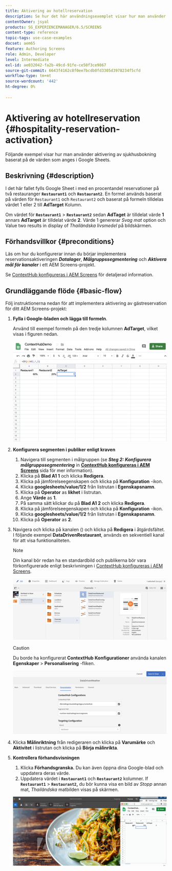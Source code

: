 ```yaml
---
title: Aktivering av hotellreservation
description: Se hur det här användningsexemplet visar hur man använder aktivering av gästreservation baserat på de värden som anges i Google Sheets.
contentOwner: jsyal
products: SG_EXPERIENCEMANAGER/6.5/SCREENS
content-type: reference
topic-tags: use-case-examples
docset: aem65
feature: Authoring Screens
role: Admin, Developer
level: Intermediate
exl-id: ae032042-fa2b-49cd-91fe-ce50f3ce9867
source-git-commit: 6643f4162c8f0ee7bcdb0fd3305d3978234f5cfd
workflow-type: tm+mt
source-wordcount: '442'
ht-degree: 0%

---
```


# Aktivering av hotellreservation {#hospitality-reservation-activation}

Följande exempel visar hur man använder aktivering av sjukhusbokning baserat på de värden som anges i Google Sheets.

## Beskrivning {#description}

I det här fallet fylls Google Sheet i med en procentandel reservationer på två restauranger **`Restaurant1`** och **`Restaurant2`**. En formel används baserat på värden för `Restaurant1` och `Restaurant2` och baserat på formeln tilldelas värdet 1 eller 2 till **AdTarget** Kolumn.

Om värdet för **`Restaurant1`** > **`Restaurant2`** sedan **AdTaget** är tilldelat värde **1** annars **AdTarget** är tilldelat värde **2**. Värde 1 genererar *Svag mat* option och Value two results in display of *Thailändska livsmedel* på bildskärmen.

## Förhandsvillkor {#preconditions}

Läs om hur du konfigurerar innan du börjar implementera reservationsaktiveringen ***Datalager***, ***Målgruppssegmentering*** och ***Aktivera mål för kanaler*** i ett AEM Screens-projekt.

Se [ContextHub konfigureras i AEM Screens](configuring-context-hub.md) för detaljerad information.

## Grundläggande flöde {#basic-flow}

Följ instruktionerna nedan för att implementera aktivering av gästreservation för ditt AEM Screens-projekt:

1. **Fylla i Google-bladen och lägga till formeln**.

   Använd till exempel formeln på den tredje kolumnen **AdTarget**, vilket visas i figuren nedan.

   ![screen_shot_2019-04-29at94132am](assets/screen_shot_2019-04-29at94132am.png)

1. **Konfigurera segmenten i publiker enligt kraven**

   1. Navigera till segmenten i målgruppen (se ***Steg 2: Konfigurera målgruppssegmentering*** in **[ContextHub konfigureras i AEM Screens](configuring-context-hub.md)** sida för mer information).
   1. Klicka på **Blad A1 1** och klicka **Redigera**.
   1. Klicka på jämförelseegenskapen och klicka på **Konfiguration** -ikon.
   1. Klicka **googlesheets/value/1/2** från listrutan i **Egenskapsnamn**.
   1. Klicka på **Operator** as **likhet** i listrutan.
   1. Ange **Värde** as **1**.
   1. På samma sätt klickar du på **Blad A1 2** och klicka **Redigera**.
   1. Klicka på jämförelseegenskapen och klicka på **Konfiguration** -ikon.
   1. Klicka **googlesheets/value/1/2** från listrutan i **Egenskapsnamn**.
   1. Klicka på **Operator** as **2**.

1. Navigera och klicka på kanalen () och klicka på **Redigera** i åtgärdsfältet. I följande exempel **DataDrivenRestaurant**, används en sekventiell kanal för att visa funktionaliteten.

   >[!NOTE]
   >
   >Din kanal bör redan ha en standardbild och publikerna bör vara förkonfigurerade enligt beskrivningen i [ContextHub konfigureras i AEM Screens](configuring-context-hub.md).

   ![screen_shot_2019-05-08at14652pm](assets/screen_shot_2019-05-08at14652pm.png)

   >[!CAUTION]
   >
   >Du borde ha konfigurerat **ContextHub** **Konfigurationer** använda kanalen **Egenskaper** > **Personalisering** -fliken.

   ![screen_shot_2019-05-08at114106am](assets/screen_shot_2019-05-08at114106am.png)

1. Klicka **Målinriktning** från redigeraren och klicka på **Varumärke** och **Aktivitet** i listrutan och klicka på **Börja målinrikta**.
1. **Kontrollera förhandsvisningen**

   1. Klicka **Förhandsgranska.** Du kan även öppna dina Google-blad och uppdatera deras värde.
   1. Uppdatera värdet i **`Restaurant1`** och **`Restaurant2`** kolumner. If **`Restaurant1`** > **`Restaurant2`,** du bör kunna visa en bild av *Stopp* annan mat, *Thailändska* matbilden visas på skärmen.

   ![result5](assets/result5.gif)
